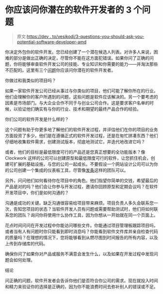 # 你应该问你潜在的软件开发者的 3 个问题

> 原文:[https://dev . to/vesikodi/3-questions-you-should-ask-you-potential-software-developer-amd](https://dev.to/vesikodi/3-questions-you-should-ask-your-potential-software-developer-amd)

你决定外包你的软件开发。您已经创建了一个潜在候选人列表。对许多人来说，困难的部分是做出正确的决定，尽管你不能在这方面犯错误。如果你问了正确的问题，你将能够审查软件开发公司的技能、专业知识和你需要的能力——并淘汰那些不匹配的。这里有三个[问题](https://www.linkedin.com/pulse/best-questions-ask-software-development-companies-sam-toole)你应该问你潜在的软件开发者。

你做过和我类似的项目吗？

如果一家软件开发公司已经从事过与你类似的项目，他们可能了解你所在的行业。他们会理解你的客户所遇到的问题，这些问题是软件应该解决的。另一个要考虑的因素是市场部门。与大企业合作不同于与创业公司合作。这是要求客户名单的时候，以验证他们确实有与你的行业、技术和期望的最终产品合作的经验。

你们公司的软件开发是什么样的？

这个问题有助于你更多地了解他们的软件开发过程，并评估他们在你的项目的业务方面投资了多少。他们是在遵循正式的软件开发过程，还是在匆忙拼凑东西？他们仔细地收集软件需求，创建测试版本，彻底地测试它，并迭代地改进它吗？

或者，他们的目标是最低限度可行的产品还是您真正想要的全功能版本？像 Clockwork 这样的公司可以创建原型和最低限度可行的软件，让您抓住机会，创建可扩展的基础设施，与您的公司一起成长。不要假设一个网站设计公司可以为你的公司创建一个集成的仪表板工具，尽管像[发条](https://www.clockwork.com/our-services/custom-software/)这样的团队可以。

另外，问问他们如何看待你在项目中的角色。他们指望你简单的交钱，希望最后的产品是对的吗？他们会让你参与开发过程，邀请你回顾原型和定期会议吗？在软件开发项目中，你们是如何沟通的？

沟通是成功的关键。缺乏沟通很容易给项目带来麻烦。项目负责人多久会联系您一次，告知您项目的状态？当软件开发人员有问题或需要帮助测试时，他们将如何联系您的团队？询问你将使用什么协作工具，因为你想从一开始就在同一个页面上。

花点时间问问在开发过程中你能访问哪些文件。你能通过项目管理板跟踪项目吗，或者当有人有问题时你只能看到即时消息吗？你能看到软件文件库并亲自检查代码的质量吗？在理想的情况下，您将能够看到从燃尽图到时间报告的所有内容，以及上传到存储库的代码。

确保你问了如果你对产品或服务不满意会发生什么，以及如果在开发过程中发现问题会如何处理。

结论

问正确的问题，软件开发者会告诉你他们是否符合你公司的需求。现在就投入时间和精力来验证你的选择是正确的，因为你不能浪费时间去弥补别人的错误或不足。
